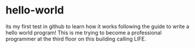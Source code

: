 # hello-world
its my first test in github to learn how it works following the guide to write a hello world program!
This is me trying to become a professional programmer at the third floor on this building calling LIFE.
